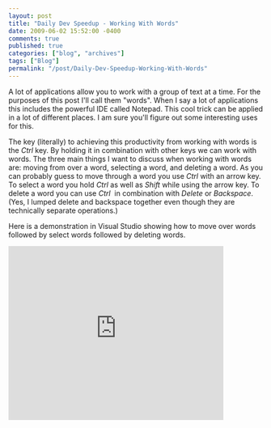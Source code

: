 ```yaml
---
layout: post
title: "Daily Dev Speedup - Working With Words"
date: 2009-06-02 15:52:00 -0400
comments: true
published: true
categories: ["blog", "archives"]
tags: ["Blog"]
permalink: "/post/Daily-Dev-Speedup-Working-With-Words"
---
```

<!-- more -->

<p>A lot of applications allow you to work with a group of text at a time. For the purposes of this post I'll call them "words". When I say a lot of applications this includes the powerful IDE called Notepad. This cool trick can be applied in a lot of different places. I am sure you'll figure out some interesting uses for this.</p>
<p>The key (literally) to achieving this productivity from working with words is the <em>Ctrl</em> key. By holding it in combination with other keys we can work with words. The three main things I want to discuss when working with words are: moving from over a word, selecting a word, and deleting a word. As you can probably guess to move through a word you use <em>Ctrl</em> with an arrow key. To select a word you hold <em>Ctrl</em> as well as <em>Shift</em> while using the arrow key. To delete a word you can use <em>Ctrl</em>&nbsp; in combination with <em>Delete</em> or <em>Backspace</em>. (Yes, I lumped delete and backspace together even though they are technically separate operations.)</p>
<p>Here is a demonstration in Visual Studio showing how to move over words followed by select words followed by deleting words.</p>
<p><embed type="application/x-shockwave-flash" width="425" height="344" src="http://www.youtube.com/v/PzCKiS0RE-U&amp;hl=en&amp;fs=1" allowfullscreen="true" allowscriptaccess="always"></embed></p>
